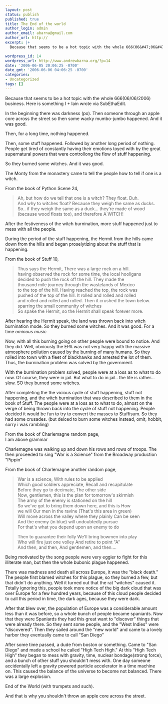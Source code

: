 ```yaml
---
layout: post
status: publish
published: true
title: The End of the world
author_login: admin
author_email: abarna@gmail.com
author_url: http://
excerpt: |+
  Because that seems to be a hot topic with the whole 666(06&#47;06&#47;2006) business. Here is something I + Iain wrote via SubEthaEdit.

wordpress_id: 14
wordpress_url: http://www.andrewbarna.org/?p=14
date: '2006-06-05 20:06:25 -0700'
date_gmt: '2006-06-06 04:06:25 -0700'
categories:
- Uncategorized
tags: []
---
```

Because that seems to be a hot topic with the whole 666(06/06/2006) business. Here is something I + Iain wrote via SubEthaEdit.

In the beginning there was darkness (po). Then someone through an apple core across the street so then some wacky mumbo-jumbo happened. And it was good.

Then, for a long time, nothing happened.

Then, some stuff happened. Followed by another long period of nothing. People get tired of constantly having their emotions toyed with by the great supernatural powers that were controllong the flow of stuff happening.

So they burned some witches. And it was good.

The Monty from the monastery came to tell the people how to tell if one is a witch.

From the book of Python Scene 24,

>Ah, but how do we tell that one is a witch? They float. Duh.<br />
>And why to witches float? Because they weigh the same as ducks.<br />
>So.. if they weigh the same as a duck... they're made of wood<br />
>(because wood floats too), and therefore A WITCH!

After the festiveness of the witch burnination, more stuff happened just to mess with all the people.

During  the period of the stuff happening, the Hermit from the hills came down from the hills and began proselytizing about the stuff that is happening.

From the book of Stuff 10,

>Thus says the Hermit, There was a large rock on a hill.<br />
>having observed the rock for some time, the local hooligans<br />
>decided to push the rock off the hill. They made the<br />
>thousand mile journey through the wastelands of Mexico<br />
>to the top of the hill. Having reached the top, the rock was<br />
>pushed of the top of the hill. It rolled and rolled and rolled<br />
>and rolled and rolled and rolled. Then it crushed the town below.<br />
>sparring the small community of witches<br />
>So spake the Hermit, so the Hermit shall speak forever more.

After hearing the Hermit speak, the land was thrown back into witch burnination mode. So they burned some witches. And it was good. For a time *ominous music*

Now, with all this burning going on other people were bound to notice. And they did. Well, obviously the EPA was not very happy with the massive atmosphere pollution caused by the burning of many humans. So they rolled into town with a fleet of blackhawks and arrested the lot of them. Thus, the burnination problem was solved by the government.

With the burnination problem solved, people were at a loss as to what to do now. Of course, they were in jail. But what to do in jail.. the life is rather... slow. SO they burned some witches.

After completing the the vicious cycle of stuff happening, stuff not happening, and the witch burnination that was described to them in the book of Stuff. The people were at a loss as to what to do, almost on the verge of being thrown back into the cycle of stuff not happening. People decided it would be fun to try to convert the masses to Stuffisum. So they had some crusades. (but deiced to burn some witches instead, omit, hobbit, sorry i was rambling)

From the book of Charlemagne random page,<br />
I am above grammar

Charlemagne was walking up and down his rows and rows of troops. The then proceeded to sing "War is a Science" from the Broadway production "Pippin"

From the book of Charlemagne another random page,

>War is a science, With rules to be applied<br />
>Which good soldiers appreciate, Recall and recapitulate<br />
>Before they go to decimate, The other side<br />
>Now, gentlemen, this is the plan for tomorrow's skirmish<br />
>The army of the enemy is stationed on the hill<br />
>So we've got to bring them down here, and this is How<br />
>we will Our men in the ravine (That's this area in green)<br />
>Will move across the valley where they plainly Can be seen<br />
>And the enemy (in blue) will undoubtedly pursue<br />
>For that's what you depend upon an enemy to do
>
>Then to guarantee their folly We'll bring bowmen into play<br />
>Who will fire just one volley And retire to point "A"<br />
>And then, and then, And gentlemen, and then....

Being motivated by the song people were very eggier to fight for this illiterate man, but then the whole bubonic plague happened.

There was madness and death all across Europe, it was the "black death." The people first blamed witches for this plague, so they burned a few, but that didn't do anything. Well it turned out that the rat "witches" caused it. Totally ignoring this, people took more notice of the big dark cloud that was over Europe for a few hundred years, because of this cloud people decided to call this period in time, the dark ages, because they were dark.

After that blew over, the population of Europe was a considerable amount less than it was before, so a whole bunch of people became spaniards. Now that they were Spaniards they had this great want to "discover" things that were already there. So they sent some people, and the "West Indies" were "discovered". Then they sailed around the "new world" and came to a lovely harbor they eventually came to call "San Diego"

After some time passed, a dude from boston or something. Came to "San Diego" and made a school he called "High Tech High." At this "High Tech High" they began to mess with gravity, time, nuclear bondage(strong force), and a bunch of other stuff you shouldn't mess with. One day someone accidentally left a gravity powered particle accelerator in a time machine on. This caused the balance of the universe to become not balanced. There was a large explosion.

End of the World (with trumpets and such).

And that is why you shouldn't throw an apple core across the street.